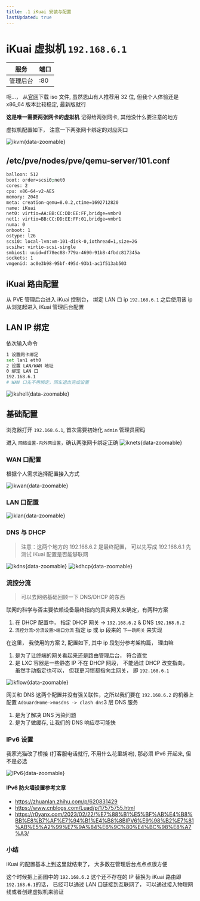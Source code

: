 ```yaml
---
title: .1 iKuai 安装与配置
lastUpdated: true
---
```


# iKuai 虚拟机 `192.168.6.1`

| 服务     | 端口 |
| -------- | ---- |
| 管理后台 | :80  |

呃...， 从[官网](https://www.ikuai8.com/component/download)下载 iso 文件, 虽然恩山有人推荐用 32 位, 但我个人体验还是 x86_64 版本比较稳定, 最新版就行

**这是唯一需要两张网卡的虚拟机** 记得给两张网卡, 其他没什么要注意的地方

虚拟机配置如下， 注意一下两张网卡绑定的对应网口

![ikvm](/archived/assets/ikuai/ikvm.png){data-zoomable}

## /etc/pve/nodes/pve/qemu-server/101.conf

```sh
balloon: 512
boot: order=scsi0;net0
cores: 2
cpu: x86-64-v2-AES
memory: 2048
meta: creation-qemu=8.0.2,ctime=1692712820
name: iKuai
net0: virtio=AA:BB:CC:DD:EE:FF,bridge=vmbr0
net1: virtio=BB:CC:DD:EE:FF:01,bridge=vmbr1
numa: 0
onboot: 1
ostype: l26
scsi0: local-lvm:vm-101-disk-0,iothread=1,size=2G
scsihw: virtio-scsi-single
smbios1: uuid=df78ec88-779a-4690-91b8-4fbdc817345a
sockets: 1
vmgenid: ac0e3b98-95bf-495d-93b1-ac1f513ab503
```

## iKuai 路由配置

从 PVE 管理后台进入 iKuai 控制台， 绑定 LAN 口 ip `192.168.6.1` 之后使用该 ip 从浏览起进入 iKuai 管理后台配置

## LAN IP 绑定

依次输入命令

```sh
1 设置网卡绑定
set lan1 eth0
2 设置 LAN/WAN 地址
0 绑定 LAN 口
192.168.6.1
# WAN 口先不用绑定，回车退出完成设置
```

![ikshell](/archived/assets/ikuai/ikshell.png){data-zoomable}

## 基础配置

浏览器打开 `192.168.6.1`, 首次需要初始化 `admin` 管理员密码

进入 `网络设置-内外网设置`，确认两张网卡绑定正确
![iknets](/archived/assets/ikuai/iknets.png){data-zoomable}

### WAN 口配置

根据个人需求选择配置接入方式

![ikwan](/archived/assets/ikuai/ikwan.png){data-zoomable}

### LAN 口配置

![iklan](/archived/assets/ikuai/iklan.png){data-zoomable}

### DNS 与 DHCP

> 注意：这两个地方的 192.168.6.2 是最终配置， 可以先写成 192.168.6.1 先测试 iKuai 配置是否能够联网

![ikdns](/archived/assets/ikuai/ikdns.png){data-zoomable}
![ikdhcp](/archived/assets/ikuai/ikdhcp.png){data-zoomable}

### 流控分流

> 可以去网络基础回顾一下 DNS/DHCP 的东西

联网的科学与否主要依赖设备最终指向的真实网关来确定，有两种方案

1. 在 DHCP 配置中， 指定 DHCP 网关 -> `192.168.6.2` & DNS `192.168.6.2`
2. `流控分流>分流设置>端口分流` 指定 ip 或 ip 段来的 `下一跳网关` 来实现

在这里， 我使用的方案 2, 配置如下, 其中 ip 段划分参考架构篇， 理由嘛

1. 是为了让终端的网关看起来还是路由管理后台， 符合直觉
2. 是 LXC 容器是一些静态 IP 不在 DHCP 网段， 不能通过 DHCP 改变指向， 虽然手动指定也可以， 但我更习惯都指向主网关， 即 `192.168.6.1`

![ikflow](/archived/assets/ikuai/ikflow.png){data-zoomable}

网关和 DNS 这两个配置并没有强关联性，之所以我们要在 `192.168.6.2` 的机器上配置 `AdGuardHome->mosdns -> clash dns`3 层 DNS 服务

1. 是为了解决 DNS 污染问题
2. 是为了做缓存, 让我们的 DNS 响应尽可能快

### IPv6 设置

我家光猫改了桥接 (打客服电话就行, 不用什么花里胡哨), 那必须 IPv6 开起来, 但不是必选

![IPv6](/archived/assets/ikuai/ipv6.png){data-zoomable}

#### IPv6 防火墙设置参考文章

- https://zhuanlan.zhihu.com/p/620831429
- https://www.cnblogs.com/Luad/p/17575755.html
- https://r0yanx.com/2023/02/22/%E7%88%B1%E5%BF%AB%E4%B8%BB%E8%B7%AF%E7%94%B1%E4%B8%8BIPV6%E9%98%B2%E7%81%AB%E5%A2%99%E7%9A%84%E6%9C%80%E4%BC%98%E8%A7%A3/

### 小结

iKuai 的配置基本上到这里就结束了， 大多数在管理后台点点点很方便

这个时候把上面图中的 `192.168.6.2` 这个还不存在的 IP 替换为 iKuai 路由即`192.168.6.1`的话， 已经可以通过 LAN 口链接到互联网了， 可以通过接入物理网线或者创建虚拟机来验证
